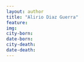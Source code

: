 ```yaml
---
layout: author
title: "Alirio Diaz Guerra"
feature: 
img:
city-born: 
date-born: 
city-death: 
date-death:
---
```

